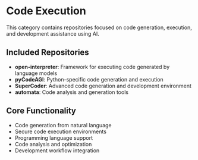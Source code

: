 # Code Execution

This category contains repositories focused on code generation, execution, and development assistance using AI.

## Included Repositories

- **open-interpreter**: Framework for executing code generated by language models
- **pyCodeAGI**: Python-specific code generation and execution
- **SuperCoder**: Advanced code generation and development environment
- **automata**: Code analysis and generation tools

## Core Functionality

- Code generation from natural language
- Secure code execution environments
- Programming language support
- Code analysis and optimization
- Development workflow integration